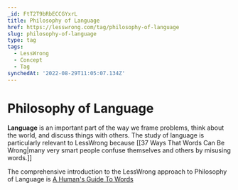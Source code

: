 ```yaml
---
_id: FtT2T9bRbECCGYxrL
title: Philosophy of Language
href: https://lesswrong.com/tag/philosophy-of-language
slug: philosophy-of-language
type: tag
tags:
  - LessWrong
  - Concept
  - Tag
synchedAt: '2022-08-29T11:05:07.134Z'
---
```


# Philosophy of Language

**Language** is an important part of the way we frame problems, think about the world, and discuss things with others. The study of language is particularly relevant to LessWrong because [[37 Ways That Words Can Be Wrong|many very smart people confuse themselves and others by misusing words.]]

The comprehensive introduction to the LessWrong approach to Philosophy of Language is [A Human's Guide To Words](https://www.lesswrong.com/s/SGB7Y5WERh4skwtnb)

